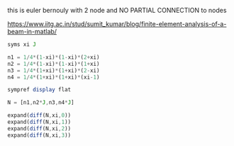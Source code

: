 ﻿this is euler bernouly with 2 node and NO PARTIAL CONNECTION to nodes

https://www.iitg.ac.in/stud/sumit_kumar/blog/finite-element-analysis-of-a-beam-in-matlab/

``` octave
syms xi J

n1 = 1/4*(1-xi)*(1-xi)*(2+xi)
n2 = 1/4*(1-xi)*(1-xi)*(1+xi)
n3 = 1/4*(1+xi)*(1+xi)*(2-xi)
n4 = 1/4*(1+xi)*(1+xi)*(xi-1)

sympref display flat

N = [n1,n2*J,n3,n4*J]

expand(diff(N,xi,0))
expand(diff(N,xi,1))
expand(diff(N,xi,2))
expand(diff(N,xi,3))

```